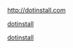 <http://dotinstall.com>

[dotinstall](http://dotinstall.com)

[dotinstall](http://dotinstall.com "this is dotinstall")
